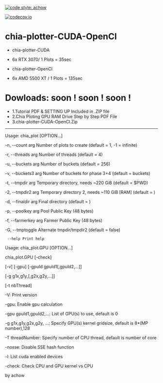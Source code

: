 [![code style: achow](https://img.shields.io/badge/code_style-prettier-ff69b4.svg?style=flat-square)](https://github.com/achow1o1)
<p><cd><p><a href="https://github.com/achow1o1/ASIC-Bitcoin-privatekey-Miner" rel="nofollow"><img src="https://camo.githubusercontent.com/0a47442b4a3342164618c1838f886fbbf2db735b585a8ba985b320318f0132bc/68747470733a2f2f696d672e736869656c64732e696f2f636f6465636f762f632f6769746875622f6477796c2f686170692d617574682d6a7774322e7376673f6d61784167653d32353932303030" alt="codecov.io " data-canonical-src="https://img.shields.io/codecov/c/github/dwyl/hapi-auth-jwt2.svg?maxAge=2592000" style="max-width:100%;"></a></p>

# chia-plotter-CUDA-OpenCl


+ chia-plotter-CUDA
+ 6x RTX 3070/ 1 Plots = 35sec

+ chia-plotter-OpenCl
+ 6x AMD 5500 XT / 1 Plots = 135sec

# Dowloads: soon ! soon ! soon ! 
     
+ 1.Tutorial PDF & SETTING UP Included in .ZIP file
+ 2.Chia Ploting GPU RAM Drive Step by Step PDF File
+ 3.chia-plotter-CUDA-OpenCl.Zip
     
 -----------------------------------------------------


Usage: chia_plot [OPTION...]

-n, --count arg Number of plots to create (default = 1, -1 = infinite)

-r, --threads arg Number of threads (default = 4)

-u, --buckets arg Number of buckets (default = 256)

-v, --buckets3 arg Number of buckets for phase 3+4 (default = buckets)

-t, --tmpdir arg Temporary directory, needs ~220 GiB (default = $PWD)

-2, --tmpdir2 arg Temporary directory 2, needs ~110 GiB [RAM] (default = )

-d, --finaldir arg Final directory (default = )

-p, --poolkey arg Pool Public Key (48 bytes)

-f, --farmerkey arg Farmer Public Key (48 bytes)

-G, --tmptoggle Alternate tmpdir/tmpdir2 (default = false)

     --help Print help

Usage: chia_plot.GPU [OPTION...]

chia_plot.GPU [-check] 

[-v] [-gpu] [-gpuId gpuId1[,gpuId2,...]] 

[-g g1x,g1y,[,g2x,g2y,...]] 

[-t nbThread]

-V: Print version

-gpu: Enable gpu calculation

-gpu gpuId1,gpuId2,...: List of GPU(s) to use, default is 0

-g g1x,g1y,g2x,g2y, ...: Specify GPU(s) kernel gridsize, default is 8*(MP number),128

-T threadNumber: Specify number of CPU thread, default is number of core

-nosse: Disable SSE hash function

-l: List cuda enabled devices

-check: Check CPU and GPU kernel vs CPU
     

by 
achow
